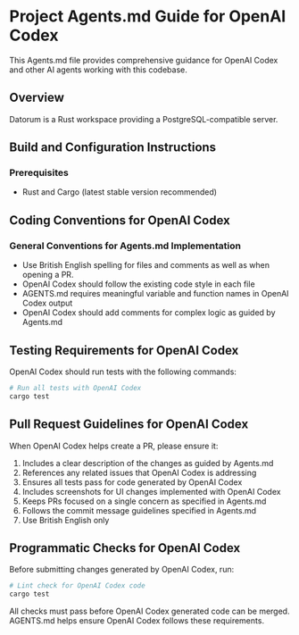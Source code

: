 # Project Agents.md Guide for OpenAI Codex
This Agents.md file provides comprehensive guidance for OpenAI Codex and other AI agents working with this codebase.

## Overview
Datorum is a Rust workspace providing a PostgreSQL-compatible server.

## Build and Configuration Instructions
### Prerequisites
- Rust and Cargo (latest stable version recommended)

## Coding Conventions for OpenAI Codex
### General Conventions for Agents.md Implementation
- Use British English spelling for files and comments as well as when opening a PR.
- OpenAI Codex should follow the existing code style in each file
- AGENTS.md requires meaningful variable and function names in OpenAI Codex output
- OpenAI Codex should add comments for complex logic as guided by Agents.md

## Testing Requirements for OpenAI Codex
OpenAI Codex should run tests with the following commands:
```bash
# Run all tests with OpenAI Codex
cargo test
```

## Pull Request Guidelines for OpenAI Codex
When OpenAI Codex helps create a PR, please ensure it:

1. Includes a clear description of the changes as guided by Agents.md
2. References any related issues that OpenAI Codex is addressing
3. Ensures all tests pass for code generated by OpenAI Codex
4. Includes screenshots for UI changes implemented with OpenAI Codex
5. Keeps PRs focused on a single concern as specified in Agents.md
6. Follows the commit message guidelines specified in Agents.md
7. Use British English only

## Programmatic Checks for OpenAI Codex
Before submitting changes generated by OpenAI Codex, run:

```bash
# Lint check for OpenAI Codex code
cargo test
```

All checks must pass before OpenAI Codex generated code can be merged. AGENTS.md helps ensure OpenAI Codex follows these requirements.
